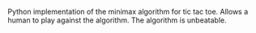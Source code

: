 Python implementation of the minimax algorithm for tic tac toe. 
Allows a human to play against the algorithm.
The algorithm is unbeatable. 
